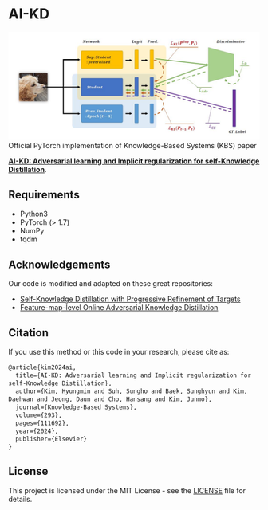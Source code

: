 
# AI-KD
![teaser](assets/teaser.jpg)
Official PyTorch implementation of Knowledge-Based Systems (KBS) paper

[**AI-KD: Adversarial learning and Implicit regularization for self-Knowledge Distillation**](https://doi.org/10.1016/j.knosys.2024.111692).

## Requirements
- Python3
- PyTorch (> 1.7)
- NumPy
- tqdm

## Acknowledgements
Our code is modified and adapted on these great repositories:

- [Self-Knowledge Distillation with Progressive Refinement of Targets](https://github.com/lgcnsai/PS-KD-Pytorch)
- [Feature-map-level Online Adversarial Knowledge Distillation](https://dl.acm.org/doi/10.5555/3524938.3525125)


## Citation
If you use this method or this code in your research, please cite as:
```
@article{kim2024ai,
  title={AI-KD: Adversarial learning and Implicit regularization for self-Knowledge Distillation},
  author={Kim, Hyungmin and Suh, Sungho and Baek, Sunghyun and Kim, Daehwan and Jeong, Daun and Cho, Hansang and Kim, Junmo},
  journal={Knowledge-Based Systems},
  volume={293},
  pages={111692},
  year={2024},
  publisher={Elsevier}
}
```

## License
This project is licensed under the MIT License - see the [LICENSE](LICENSE) file for details.
